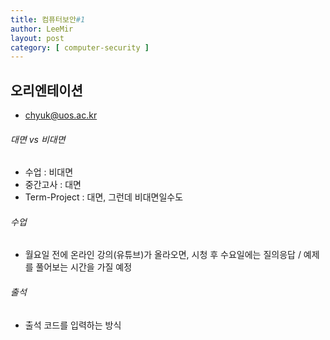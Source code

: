 ```yaml
---
title: 컴퓨터보안#1
author: LeeMir
layout: post
category: [ computer-security ]
---
```


## 오리엔테이션

- chyuk@uos.ac.kr

###### 대면 vs 비대면

- 수업 : 비대면
- 중간고사 : 대면
- Term-Project : 대면, 그런데 비대면일수도

###### 수업

- 월요일 전에 온라인 강의(유튜브)가 올라오면, 시청 후 수요일에는 질의응답 / 예제를 풀어보는 시간을 가질 예정

###### 출석

- 출석 코드를 입력하는 방식
